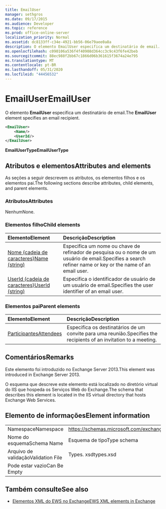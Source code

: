 ```yaml
---
title: EmailUser
manager: sethgros
ms.date: 09/17/2015
ms.audience: Developer
ms.topic: reference
ms.prod: office-online-server
localization_priority: Normal
ms.assetid: dc8133ff-c34e-4921-bb56-06e79aee0a8a
description: O elemento EmailUser especifica um destinatário de email.
ms.openlocfilehash: c090106a536f4f40908d364cc3c9c43f6fe42beb
ms.sourcegitcommit: 88ec988f2bb67c1866d06b361615f3674a24e795
ms.translationtype: MT
ms.contentlocale: pt-BR
ms.lasthandoff: 05/31/2020
ms.locfileid: "44456532"
---
```

# <a name="emailuser"></a><span data-ttu-id="e2148-103">EmailUser</span><span class="sxs-lookup"><span data-stu-id="e2148-103">EmailUser</span></span>

<span data-ttu-id="e2148-104">O elemento **EmailUser** especifica um destinatário de email.</span><span class="sxs-lookup"><span data-stu-id="e2148-104">The **EmailUser** element specifies an email recipient.</span></span> 
  
```XML
<EmailUser>
    <Name/>
    <UserId/>
</EmailUser>
```

 <span data-ttu-id="e2148-105">**EmailUserType**</span><span class="sxs-lookup"><span data-stu-id="e2148-105">**EmailUserType**</span></span>
## <a name="attributes-and-elements"></a><span data-ttu-id="e2148-106">Atributos e elementos</span><span class="sxs-lookup"><span data-stu-id="e2148-106">Attributes and elements</span></span>

<span data-ttu-id="e2148-107">As seções a seguir descrevem os atributos, os elementos filhos e os elementos pai.</span><span class="sxs-lookup"><span data-stu-id="e2148-107">The following sections describe attributes, child elements, and parent elements.</span></span>
  
### <a name="attributes"></a><span data-ttu-id="e2148-108">Atributos</span><span class="sxs-lookup"><span data-stu-id="e2148-108">Attributes</span></span>

<span data-ttu-id="e2148-109">Nenhum</span><span class="sxs-lookup"><span data-stu-id="e2148-109">None.</span></span>
  
### <a name="child-elements"></a><span data-ttu-id="e2148-110">Elementos filho</span><span class="sxs-lookup"><span data-stu-id="e2148-110">Child elements</span></span>

|<span data-ttu-id="e2148-111">**Elemento**</span><span class="sxs-lookup"><span data-stu-id="e2148-111">**Element**</span></span>|<span data-ttu-id="e2148-112">**Descrição**</span><span class="sxs-lookup"><span data-stu-id="e2148-112">**Description**</span></span>|
|:-----|:-----|
|[<span data-ttu-id="e2148-113">Nome (cadeia de caracteres)</span><span class="sxs-lookup"><span data-stu-id="e2148-113">Name (string)</span></span>](name-string.md) <br/> |<span data-ttu-id="e2148-114">Especifica um nome ou chave de refinador de pesquisa ou o nome de um usuário de email.</span><span class="sxs-lookup"><span data-stu-id="e2148-114">Specifies a search refiner name or key or the name of an email user.</span></span>  <br/> |
|[<span data-ttu-id="e2148-115">UserId (cadeia de caracteres)</span><span class="sxs-lookup"><span data-stu-id="e2148-115">UserId (string)</span></span>](userid-string.md) <br/> |<span data-ttu-id="e2148-116">Especifica o identificador de usuário de um usuário de email.</span><span class="sxs-lookup"><span data-stu-id="e2148-116">Specifies the user identifier of an email user.</span></span>  <br/> |
   
### <a name="parent-elements"></a><span data-ttu-id="e2148-117">Elementos pai</span><span class="sxs-lookup"><span data-stu-id="e2148-117">Parent elements</span></span>

|<span data-ttu-id="e2148-118">**Elemento**</span><span class="sxs-lookup"><span data-stu-id="e2148-118">**Element**</span></span>|<span data-ttu-id="e2148-119">**Descrição**</span><span class="sxs-lookup"><span data-stu-id="e2148-119">**Description**</span></span>|
|:-----|:-----|
|[<span data-ttu-id="e2148-120">Participantes</span><span class="sxs-lookup"><span data-stu-id="e2148-120">Attendees</span></span>](attendees.md) <br/> |<span data-ttu-id="e2148-121">Especifica os destinatários de um convite para uma reunião.</span><span class="sxs-lookup"><span data-stu-id="e2148-121">Specifies the recipients of an invitation to a meeting.</span></span>  <br/> |
   
## <a name="remarks"></a><span data-ttu-id="e2148-122">Comentários</span><span class="sxs-lookup"><span data-stu-id="e2148-122">Remarks</span></span>

<span data-ttu-id="e2148-123">Este elemento foi introduzido no Exchange Server 2013.</span><span class="sxs-lookup"><span data-stu-id="e2148-123">This element was introduced in Exchange Server 2013.</span></span>
  
<span data-ttu-id="e2148-124">O esquema que descreve este elemento está localizado no diretório virtual do IIS que hospeda os Serviços Web do Exchange.</span><span class="sxs-lookup"><span data-stu-id="e2148-124">The schema that describes this element is located in the IIS virtual directory that hosts Exchange Web Services.</span></span>
  
## <a name="element-information"></a><span data-ttu-id="e2148-125">Elemento de informações</span><span class="sxs-lookup"><span data-stu-id="e2148-125">Element information</span></span>

|||
|:-----|:-----|
|<span data-ttu-id="e2148-126">Namespace</span><span class="sxs-lookup"><span data-stu-id="e2148-126">Namespace</span></span>  <br/> |https://schemas.microsoft.com/exchange/services/2006/types  <br/> |
|<span data-ttu-id="e2148-127">Nome do esquema</span><span class="sxs-lookup"><span data-stu-id="e2148-127">Schema Name</span></span>  <br/> |<span data-ttu-id="e2148-128">Esquema de tipo</span><span class="sxs-lookup"><span data-stu-id="e2148-128">Type schema</span></span>  <br/> |
|<span data-ttu-id="e2148-129">Arquivo de validação</span><span class="sxs-lookup"><span data-stu-id="e2148-129">Validation File</span></span>  <br/> |<span data-ttu-id="e2148-130">Types. xsd</span><span class="sxs-lookup"><span data-stu-id="e2148-130">types.xsd</span></span>  <br/> |
|<span data-ttu-id="e2148-131">Pode estar vazio</span><span class="sxs-lookup"><span data-stu-id="e2148-131">Can Be Empty</span></span>  <br/> ||
   
## <a name="see-also"></a><span data-ttu-id="e2148-132">Também consulte</span><span class="sxs-lookup"><span data-stu-id="e2148-132">See also</span></span>



- [<span data-ttu-id="e2148-133">Elementos XML do EWS no Exchange</span><span class="sxs-lookup"><span data-stu-id="e2148-133">EWS XML elements in Exchange</span></span>](ews-xml-elements-in-exchange.md)

